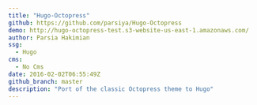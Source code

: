 ```yaml
---
title: "Hugo-Octopress"
github: https://github.com/parsiya/Hugo-Octopress
demo: http://hugo-octopress-test.s3-website-us-east-1.amazonaws.com/
author: Parsia Hakimian
ssg:
  - Hugo
cms:
  - No Cms
date: 2016-02-02T06:55:49Z
github_branch: master
description: "Port of the classic Octopress theme to Hugo"
---
```

